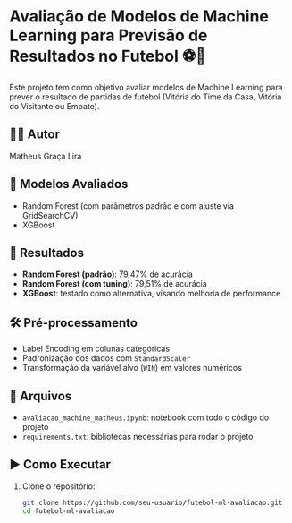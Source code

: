 # Avaliação de Modelos de Machine Learning para Previsão de Resultados no Futebol ⚽️🤖

Este projeto tem como objetivo avaliar modelos de Machine Learning para prever o resultado de partidas de futebol (Vitória do Time da Casa, Vitória do Visitante ou Empate).

## 👨‍💻 Autor
Matheus Graça Lira

## 🧠 Modelos Avaliados
- Random Forest (com parâmetros padrão e com ajuste via GridSearchCV)
- XGBoost

## 🏁 Resultados
- **Random Forest (padrão)**: 79,47% de acurácia
- **Random Forest (com tuning)**: 79,51% de acurácia
- **XGBoost**: testado como alternativa, visando melhoria de performance

## 🛠️ Pré-processamento
- Label Encoding em colunas categóricas
- Padronização dos dados com `StandardScaler`
- Transformação da variável alvo (`WIN`) em valores numéricos

## 📁 Arquivos
- `avaliacao_machine_matheus.ipynb`: notebook com todo o código do projeto
- `requirements.txt`: bibliotecas necessárias para rodar o projeto

## ▶️ Como Executar
1. Clone o repositório:
   ```bash
   git clone https://github.com/seu-usuario/futebol-ml-avaliacao.git
   cd futebol-ml-avaliacao
